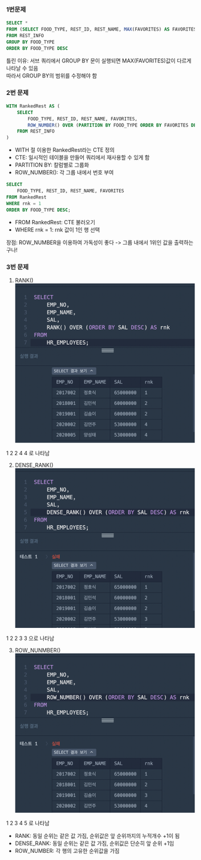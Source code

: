 ### 1번문제

```sql
SELECT *
FROM (SELECT FOOD_TYPE, REST_ID, REST_NAME, MAX(FAVORITES) AS FAVORITES
FROM REST_INFO
GROUP BY FOOD_TYPE
ORDER BY FOOD_TYPE DESC
```
틀린 이유: 서브 쿼리에서 GROUP BY 문이 실행되면 MAX(FAVORITES)값이 다르게 나타날 수 있음   
따라서 GROUP BY의 범위를 수정해야 함

### 2번 문제
```sql
WITH RankedRest AS (   
    SELECT 
        FOOD_TYPE, REST_ID, REST_NAME, FAVORITES,
        ROW_NUMBER() OVER (PARTITION BY FOOD_TYPE ORDER BY FAVORITES DESC, REST_ID) AS rnk
    FROM REST_INFO
)

```
- WITH 절 이용한 RankedRest라는 CTE 정의
- CTE: 일시적인 테이블을 만들어 쿼리에서 재사용할 수 있게 함
- PARTITION BY: 칼럼별로 그룹화
- ROW_NUMBER(): 각 그룹 내에서 번호 부여

```sql
SELECT 
    FOOD_TYPE, REST_ID, REST_NAME, FAVORITES
FROM RankedRest
WHERE rnk = 1
ORDER BY FOOD_TYPE DESC;
```
- FROM RankedRest: CTE 불러오기
- WHERE rnk = 1: rnk 값이 1인 행 선택

장점: ROW_NUMBER을 이용하여 가독성이 좋다 -> 그룹 내에서 1위인 값을 출력하는구나!

### 3번 문제

1. RANK()
![rank](../sql/imgsql/image.png)

1 2 2 4 4 로 나타남

2. DENSE_RANK()
![dense](../sql/imgsql/image%20copy.png)

1 2 2 3 3 으로 나타남

3. ROW_NUNMBER()
![row](../sql/imgsql/image%20copy%202.png)

1 2 3 4 5 로 나타남

- RANK: 동일 순위는 같은 값 가짐, 순위값은 앞 순위까지의 누적개수 +1이 됨
- DENSE_RANK: 동일 순위는 같은 값 가짐, 순위값은 단순히 앞 순위 +1임
- ROW_NUMBER: 각 행의 고유한 순위값을 가짐

